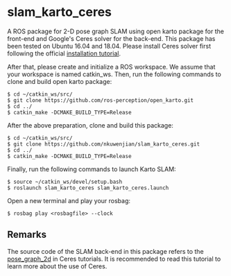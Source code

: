 # slam_karto_ceres
A ROS package for 2-D pose graph SLAM using open karto package for the front-end and Google's Ceres solver for the back-end. This package has been tested on Ubuntu 16.04 and 18.04. Please install Ceres solver first following the official [installation tutorial](http://ceres-solver.org/installation.html#linux).

After that, please create and initialize a ROS workspace. We assume that your workspace is named catkin_ws. Then, run the following commands to clone and build open karto package:
```
$ cd ~/catkin_ws/src/
$ git clone https://github.com/ros-perception/open_karto.git
$ cd ../
$ catkin_make -DCMAKE_BUILD_TYPE=Release
```

After the above preparation, clone and build this package:
```
$ cd ~/catkin_ws/src/
$ git clone https://github.com/nkuwenjian/slam_karto_ceres.git
$ cd ../
$ catkin_make -DCMAKE_BUILD_TYPE=Release
```

Finally, run the following commands to launch Karto SLAM:
```
$ source ~/catkin_ws/devel/setup.bash
$ roslaunch slam_karto_ceres slam_karto_ceres.launch
```

Open a new terminal and play your rosbag:
```
$ rosbag play <rosbagfile> --clock
```

## Remarks
The source code of the SLAM back-end in this package refers to the [pose_graph_2d](https://ceres-solver.googlesource.com/ceres-solver/+/master/examples/slam/pose_graph_2d) in Ceres tutorials. It is recommended to read this tutorial to learn more about the use of Ceres.
